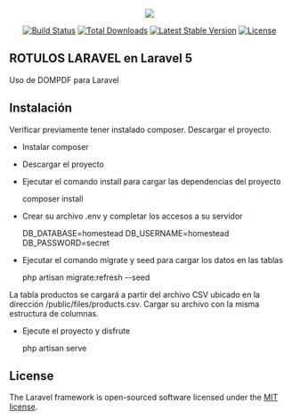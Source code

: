 <p align="center"><img src="https://laravel.com/assets/img/components/logo-laravel.svg"></p>

<p align="center">
<a href="https://travis-ci.org/laravel/framework"><img src="https://travis-ci.org/laravel/framework.svg" alt="Build Status"></a>
<a href="https://packagist.org/packages/laravel/framework"><img src="https://poser.pugx.org/laravel/framework/d/total.svg" alt="Total Downloads"></a>
<a href="https://packagist.org/packages/laravel/framework"><img src="https://poser.pugx.org/laravel/framework/v/stable.svg" alt="Latest Stable Version"></a>
<a href="https://packagist.org/packages/laravel/framework"><img src="https://poser.pugx.org/laravel/framework/license.svg" alt="License"></a>
</p>

## ROTULOS LARAVEL en Laravel 5

Uso de DOMPDF para Laravel

## Instalación

Verificar previamente tener instalado composer. Descargar el proyecto.

- Instalar composer
- Descargar el proyecto
- Ejecutar el comando install para cargar las dependencias del proyecto

	composer install

- Crear su archivo .env y completar los accesos a su servidor

	DB_DATABASE=homestead
	DB_USERNAME=homestead
	DB_PASSWORD=secret

- Ejecutar el comando migrate y seed para cargar los datos en las tablas

	php artisan migrate:refresh --seed

La tabla productos se cargará a partir del archivo CSV ubicado en la dirección /public/files/products.csv. Cargar su archivo con la misma estructura de columnas.

- Ejecute el proyecto y disfrute

	php artisan serve

## License

The Laravel framework is open-sourced software licensed under the [MIT license](https://opensource.org/licenses/MIT).
